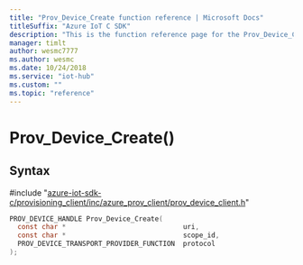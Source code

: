 ```yaml
---                             
title: "Prov_Device_Create function reference | Microsoft Docs" 
titleSuffix: "Azure IoT C SDK"            
description: "This is the function reference page for the Prov_Device_Create() function in the Azure IoT C SDK. This SDK is used with Azure IoT Hub and Azure IoT Hub Device Provisioning Service"            
manager: timlt                 
author: wesmc7777              
ms.author: wesmc               
ms.date: 10/24/2018                    
ms.service: "iot-hub"             
ms.custom: ""                
ms.topic: "reference"        
---                            
```


# Prov_Device_Create()

## Syntax

\#include "[azure-iot-sdk-c/provisioning_client/inc/azure_prov_client/prov_device_client.h](../prov-device-client-h.md)"  
```C
PROV_DEVICE_HANDLE Prov_Device_Create(
  const char *                             uri,
  const char *                             scope_id,
  PROV_DEVICE_TRANSPORT_PROVIDER_FUNCTION  protocol
);
```

